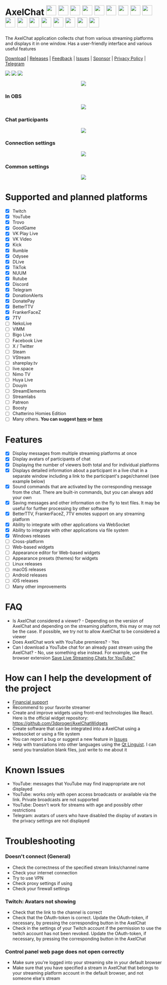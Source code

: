 # AxelChat <img width="32" height="32" src="misc/images/youtube-icon.svg"> <img width="32" height="32" src="misc/images/twitch-icon.svg"> <img width="32" height="32" src="misc/images/trovo-icon.svg"> <img width="32" height="32" src="misc/images/kick-icon.svg"> <img width="32" height="32" src="misc/images/rumble-icon.svg"> <img width="32" height="32" src="misc/images/dlive-icon.svg"> <img width="32" height="32" src="misc/images/tiktok-icon.svg"> <img width="32" height="32" src="misc/images/odysee-icon.svg"> <img width="32" height="32" src="misc/images/goodgame-icon.svg"> <img width="32" height="32" src="misc/images/vkplaylive-icon.svg"> <img width="32" height="32" src="misc/images/vkvideo-icon.svg"> <img width="32" height="32" src="misc/images/nuum-icon.svg"> <img width="32" height="32" src="misc/images/rutube-icon.svg"> <img width="32" height="32" src="misc/images/telegram-icon.svg"> <img width="32" height="32" src="misc/images/discord-icon.svg"> <img width="32" height="32" src="misc/images/donationalerts-icon.svg"> <img width="32" height="32" src="misc/images/donatepay-icon.svg">
The AxelChat application collects chat from various streaming platforms and displays it in one window. Has a user-friendly interface and various useful features

[Download](https://github.com/3dproger/axelchat/releases/latest/) |
[Releases](https://github.com/3dproger/AxelChat/releases) |
[Feedback](https://docs.google.com/forms/d/e/1FAIpQLSeWahZ2AiyrPNtoF7LLrs3hO4ylYJmth4PmNvjSGsDxiwuwZg/viewform?usp=sf_link) |
[Issues](https://github.com/3dproger/AxelChat/issues) |
[Sponsor](https://3dproger.github.io/AxelChat/sponsor) |
[Privacy Policy](https://3dproger.github.io/AxelChat/privacy) |
[Telegram](https://t.me/axelchatstreaming)

[<img src="misc/images/button-download.png">](https://github.com/3dproger/AxelChat/releases)
[<img src="misc/images/button-feedback.png">](https://docs.google.com/forms/d/e/1FAIpQLSeWahZ2AiyrPNtoF7LLrs3hO4ylYJmth4PmNvjSGsDxiwuwZg/viewform?usp=sf_link)
[<img src="misc/images/button-support.png">](https://3dproger.github.io/AxelChat/sponsor)

<p align="center">
  <img src="misc/github-social8.png">
</p>

### In OBS
<p align="center">
  <img src="misc/screenshots/13.png">
</p>

### Chat participants
<p align="center">
  <img src="misc/screenshots/11.png">
</p>

### Connection settings
<p align="center">
  <img src="misc/screenshots/14.png">
</p>

### Common settings
<p align="center">
  <img src="misc/screenshots/15.png">
</p>

# Supported and planned platforms
- [x] Twitch
- [x] YouTube
- [x] Trovo
- [x] GoodGame
- [x] VK Play Live
- [x] VK Video
- [x] Kick
- [x] Rumble
- [x] Odysee
- [x] DLive
- [x] TikTok
- [x] NUUM
- [x] Rutube
- [x] Discord
- [x] Telegram
- [x] DonationAlerts
- [x] DonatePay
- [x] BetterTTV
- [x] FrankerFaceZ
- [x] 7TV
- [ ] NekoLive
- [ ] VIMM
- [ ] Bigo Live
- [ ] Facebook Live
- [ ] X / Twitter
- [ ] Steam
- [ ] VStream
- [ ] shareplay.tv
- [ ] live.space
- [ ] Nimo TV
- [ ] Huya Live
- [ ] Douyin
- [ ] StreamElements
- [ ] Streamlabs
- [ ] Patreon
- [ ] Boosty
- [ ] Chatterino Homies Edition
- [ ] Many others. **You can suggest [here](https://docs.google.com/forms/d/e/1FAIpQLSeWahZ2AiyrPNtoF7LLrs3hO4ylYJmth4PmNvjSGsDxiwuwZg/viewform) or [here](https://github.com/3dproger/AxelChat/issues)**

# Features
- [x] Display messages from multiple streaming platforms at once
- [x] Display avatars of participants of chat
- [x] Displaying the number of viewers both total and for individual platforms
- [x] Displays detailed information about a participant in a live chat in a separate window including a link to the participant's page/channel (see example below)
- [x] Sound commands that are activated by the corresponding message from the chat. There are built-in commands, but you can always add your own
- [x] Saving messages and other information on the fly to text files. It may be useful for further processing by other software
- [x] BetterTTV, FrankerFaceZ, 7TV emotes support on any streaming platform
- [x] Ability to integrate with other applications via WebSocket
- [x] Ability to integrate with other applications via file system
- [x] Windows releases
- [ ] Cross-platform
- [ ] Web-based widgets
- [ ] Appearance editor for Web-based widgets
- [ ] Appearance presets (themes) for widgets
- [ ] Linux releases
- [ ] macOS releases
- [ ] Android releases
- [ ] iOS releases
- [ ] Many other improvements

# FAQ
- Is AxelChat considered a viewer? - Depending on the version of AxelChat and depending on the streaming platform, this may or may not be the case. If possible, we try not to allow AxelChat to be considered a viewer
- Does AxelChat work with YouTube premieres? - Yes
- Can I download a YouTube chat for an already past stream using the AxelChat? - No, use something else instead. For example, use the browser extension [Save Live Streaming Chats for YouTube™](https://chrome.google.com/webstore/detail/save-live-streaming-chats/bcclhcedlelimlnmcpfeiabljbpahnef)

# How can I help the development of the project
- [Financial support](https://3dproger.github.io/AxelChat/sponsor)
- Recommend to your favorite streamer
- Create and improve widgets using front-end technologies like React. Here is the official widget repository: https://github.com/3dproger/AxelChatWidgets
- Create software that can be integrated into a AxelChat using a websocket or using a file system
- You can report a bug or suggest a new feature in [Issues](https://github.com/3dproger/AxelChat/issues)
- Help with translations into other languages using the [Qt Linguist](https://doc.qt.io/qt-5/qtlinguist-index.html). I can send you translation blank files, just write to me about it

# Known Issues
- YouTube: messages that YouTube may find inappropriate are not displayed
- YouTube: works only with open access broadcasts or available via the link. Private broadcasts are not supported
- YouTube: Doesn't work for streams with age and possibly other restrictions
- Telegram: avatars of users who have disabled the display of avatars in the privacy settings are not displayed

# Troubleshooting
### Doesn't connect (General)
- Check the correctness of the specified stream links/channel name
- Check your internet connection
- Try to use VPN
- Check proxy settings if using
- Check your firewall settings

### Twitch: Avatars not showing
- Check that the link to the channel is correct
- Check that the OAuth-token is correct. Update the OAuth-token, if necessary, by pressing the corresponding button in the AxelChat
- Check in the settings of your Twitch account if the permission to use the twitch account has not been revoked. Update the OAuth-token, if necessary, by pressing the corresponding button in the AxelChat

### Control panel web page does not open correctly
- Make sure you're logged into your streaming site in your default browser
- Make sure that you have specified a stream in AxelChat that belongs to your streaming platform account in the default browser, and not someone else's stream

